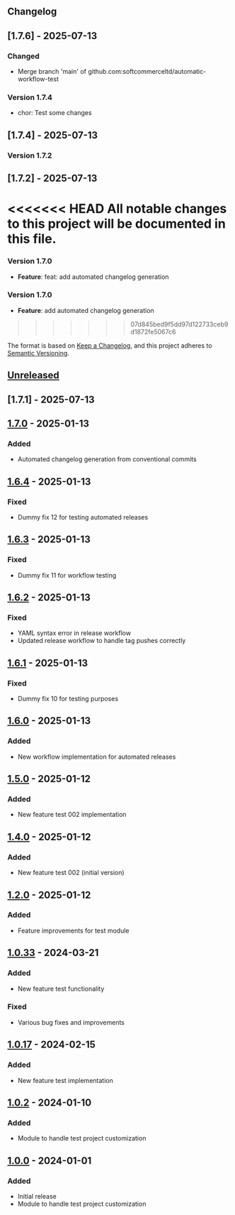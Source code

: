 ## Changelog

## [1.7.6] - 2025-07-13
### Changed
- Merge branch 'main' of github.com:softcommerceltd/automatic-workflow-test


### Version 1.7.4
- chor: Test some changes


## [1.7.4] - 2025-07-13


### Version 1.7.2

## [1.7.2] - 2025-07-13

<<<<<<< HEAD
All notable changes to this project will be documented in this file.
=======

### Version 1.7.0
- **Feature**: feat: add automated changelog generation


### Version 1.7.0
- **Feature**: add automated changelog generation
>>>>>>> 07d845bed9f5dd97d122733ceb9d1872fe5067c6

The format is based on [Keep a Changelog](https://keepachangelog.com/en/1.0.0/),
and this project adheres to [Semantic Versioning](https://semver.org/spec/v2.0.0.html).

## [Unreleased]

## [1.7.1] - 2025-07-13

## [1.7.0] - 2025-01-13
### Added
- Automated changelog generation from conventional commits

## [1.6.4] - 2025-01-13
### Fixed
- Dummy fix 12 for testing automated releases

## [1.6.3] - 2025-01-13
### Fixed
- Dummy fix 11 for workflow testing

## [1.6.2] - 2025-01-13
### Fixed
- YAML syntax error in release workflow
- Updated release workflow to handle tag pushes correctly

## [1.6.1] - 2025-01-13
### Fixed
- Dummy fix 10 for testing purposes

## [1.6.0] - 2025-01-13
### Added
- New workflow implementation for automated releases

## [1.5.0] - 2025-01-12
### Added
- New feature test 002 implementation

## [1.4.0] - 2025-01-12
### Added
- New feature test 002 (initial version)

## [1.2.0] - 2025-01-12
### Added
- Feature improvements for test module

## [1.0.33] - 2024-03-21
### Added
- New feature test functionality
### Fixed
- Various bug fixes and improvements

## [1.0.17] - 2024-02-15
### Added
- New feature test implementation

## [1.0.2] - 2024-01-10
### Added
- Module to handle test project customization

## [1.0.0] - 2024-01-01
### Added
- Initial release
- Module to handle test project customization

[Unreleased]: https://github.com/softcommerceltd/automatic-workflow-test/compare/v1.7.0...HEAD
[1.7.0]: https://github.com/softcommerceltd/automatic-workflow-test/compare/v1.6.4...v1.7.0
[1.6.4]: https://github.com/softcommerceltd/automatic-workflow-test/compare/v1.6.3...v1.6.4
[1.6.3]: https://github.com/softcommerceltd/automatic-workflow-test/compare/v1.6.2...v1.6.3
[1.6.2]: https://github.com/softcommerceltd/automatic-workflow-test/compare/v1.6.1...v1.6.2
[1.6.1]: https://github.com/softcommerceltd/automatic-workflow-test/compare/v1.6.0...v1.6.1
[1.6.0]: https://github.com/softcommerceltd/automatic-workflow-test/compare/v1.5.0...v1.6.0
[1.5.0]: https://github.com/softcommerceltd/automatic-workflow-test/compare/v1.4.0...v1.5.0
[1.4.0]: https://github.com/softcommerceltd/automatic-workflow-test/compare/v1.2.0...v1.4.0
[1.2.0]: https://github.com/softcommerceltd/automatic-workflow-test/compare/v1.0.33...v1.2.0
[1.0.33]: https://github.com/softcommerceltd/automatic-workflow-test/compare/v1.0.17...v1.0.33
[1.0.17]: https://github.com/softcommerceltd/automatic-workflow-test/compare/v1.0.2...v1.0.17
[1.0.2]: https://github.com/softcommerceltd/automatic-workflow-test/compare/v1.0.0...v1.0.2
[1.0.0]: https://github.com/softcommerceltd/automatic-workflow-test/releases/tag/v1.0.0
